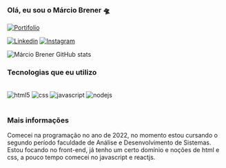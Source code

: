 ### Olá, eu sou o Márcio Brener 🛸 

[![Portifolio](https://img.shields.io/badge/website-000000?style=for-the-badge&logo=About.me&logoColor=white)]( https://brenercantuaria.github.io/meuportifolio/)

[![Linkedin](https://img.shields.io/badge/LinkedIn-0077B5?style=for-the-badge&logo=linkedin&logoColor=white)](https://www.linkedin.com/in/m%C3%A1rcio-brener-cantuaria-santos-b08096245/)
[![Instagram](https://img.shields.io/badge/Instagram-E4405F?style=for-the-badge&logo=instagram&logoColor=white)](https://www.linkedin.com/in/m%C3%A1rcio-brener-cantuaria-santos-b08096245/)

![Márcio Brener GitHub stats](https://github-readme-stats.vercel.app/api?username=BrenerCantuaria&show_icons=true&theme=dark)

### Tecnologias que eu utilizo

<div style="display:inline_block"> </br>
<img alt="html5" src="https://img.shields.io/badge/HTML5-E34F26?style=for-the-badge&logo=html5&logoColor=white"/>
<img alt="css" src="https://img.shields.io/badge/CSS3-1572B6?style=for-the-badge&logo=css3&logoColor=white"/>
<img alt="javascript" src="https://img.shields.io/badge/JavaScript-323330?style=for-the-badge&logo=javascript&logoColor=F7DF1E"/>
<img alt="nodejs" src="https://img.shields.io/badge/Node.js-43853D?style=for-the-badge&logo=node.js&logoColor=white"/>
</div> </br>

### Mais informações

Comecei na programação no ano de 2022, no momento estou cursando o segundo período faculdade de Análise e Desenvolvimento de Sistemas. Estou focando no front-end, já tenho um certo domínio e noções de html e css, a pouco tempo comecei no javascript e reactjs.


